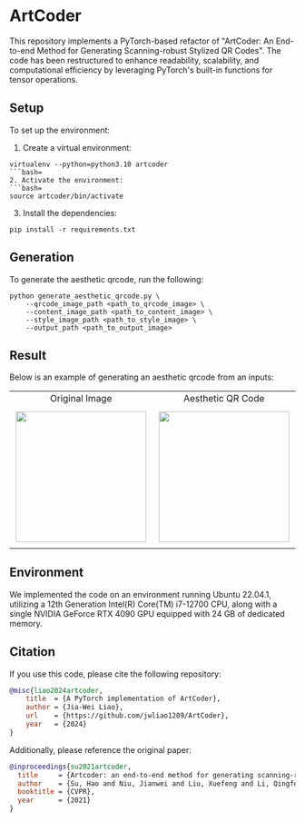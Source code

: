 # ArtCoder

This repository implements a PyTorch-based refactor of "ArtCoder: An End-to-end Method for Generating Scanning-robust Stylized QR Codes". The code has been restructured to enhance readability, scalability, and computational efficiency by leveraging PyTorch's built-in functions for tensor operations.


## Setup
To set up the environment:
1. Create a virtual environment:
```bash=
virtualenv --python=python3.10 artcoder
```bash=
2. Activate the environment:
```bash=
source artcoder/bin/activate
```
3. Install the dependencies:
```bash=
pip install -r requirements.txt
```


## Generation
To generate the aesthetic qrcode, run the following:
```bash=
python generate_aesthetic_qrcode.py \
    --qrcode_image_path <path_to_qrcode_image> \
    --content_image_path <path_to_content_image> \
    --style_image_path <path_to_style_image> \
    --output_path <path_to_output_image>
```


## Result
Below is an example of generating an aesthetic qrcode from an inputs:
<table>
    <tr>
        <td align="center">Original Image</td>
        <td align="center">Aesthetic QR Code</td> 
    </tr>
    <tr>
        <td height="250" width="280" align="center"><div align=center><img src="https://github.com/jwliao1209/Improved-ArtCoder/blob/main/images/boy.jpg" width="230" /></td>
        <td height="250" width="280" align="center"><div align=center><img src="https://github.com/jwliao1209/Improved-ArtCoder/blob/main/results/image.jpg" width="230" /></td>
    </tr>
</table>


## Environment
We implemented the code on an environment running Ubuntu 22.04.1, utilizing a 12th Generation Intel(R) Core(TM) i7-12700 CPU, along with a single NVIDIA GeForce RTX 4090 GPU equipped with 24 GB of dedicated memory.


## Citation
If you use this code, please cite the following repository:
```bibtex
@misc{liao2024artcoder,
    title  = {A PyTorch implementation of ArtCoder},
    author = {Jia-Wei Liao},
    url    = {https://github.com/jwliao1209/ArtCoder},
    year   = {2024}
}
```
Additionally, please reference the original paper:
```bibtex
@inproceedings{su2021artcoder,
  title     = {Artcoder: an end-to-end method for generating scanning-robust stylized qr codes},
  author    = {Su, Hao and Niu, Jianwei and Liu, Xuefeng and Li, Qingfeng and Wan, Ji and Xu, Mingliang and Ren, Tao},
  booktitle = {CVPR},
  year      = {2021}
}
```
